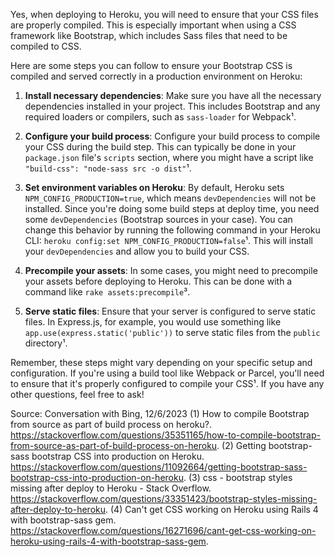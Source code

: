 Yes, when deploying to Heroku, you will need to ensure that your CSS files are properly compiled. This is especially important when using a CSS framework like Bootstrap, which includes Sass files that need to be compiled to CSS.

Here are some steps you can follow to ensure your Bootstrap CSS is compiled and served correctly in a production environment on Heroku:

1. **Install necessary dependencies**: Make sure you have all the necessary dependencies installed in your project. This includes Bootstrap and any required loaders or compilers, such as `sass-loader` for Webpack¹.

2. **Configure your build process**: Configure your build process to compile your CSS during the build step. This can typically be done in your `package.json` file's `scripts` section, where you might have a script like `"build-css": "node-sass src -o dist"`¹.

3. **Set environment variables on Heroku**: By default, Heroku sets `NPM_CONFIG_PRODUCTION=true`, which means `devDependencies` will not be installed. Since you're doing some build steps at deploy time, you need some `devDependencies` (Bootstrap sources in your case). You can change this behavior by running the following command in your Heroku CLI: `heroku config:set NPM_CONFIG_PRODUCTION=false`¹. This will install your `devDependencies` and allow you to build your CSS.

4. **Precompile your assets**: In some cases, you might need to precompile your assets before deploying to Heroku. This can be done with a command like `rake assets:precompile`³.

5. **Serve static files**: Ensure that your server is configured to serve static files. In Express.js, for example, you would use something like `app.use(express.static('public'))` to serve static files from the `public` directory¹.

Remember, these steps might vary depending on your specific setup and configuration. If you're using a build tool like Webpack or Parcel, you'll need to ensure that it's properly configured to compile your CSS¹. If you have any other questions, feel free to ask!

Source: Conversation with Bing, 12/6/2023
(1) How to compile Bootstrap from source as part of build process on heroku?. https://stackoverflow.com/questions/35351165/how-to-compile-bootstrap-from-source-as-part-of-build-process-on-heroku.
(2) Getting bootstrap-sass bootstrap CSS into production on Heroku. https://stackoverflow.com/questions/11092664/getting-bootstrap-sass-bootstrap-css-into-production-on-heroku.
(3) css - bootstrap styles missing after deploy to Heroku - Stack Overflow. https://stackoverflow.com/questions/33351423/bootstrap-styles-missing-after-deploy-to-heroku.
(4) Can't get CSS working on Heroku using Rails 4 with bootstrap-sass gem. https://stackoverflow.com/questions/16271696/cant-get-css-working-on-heroku-using-rails-4-with-bootstrap-sass-gem.